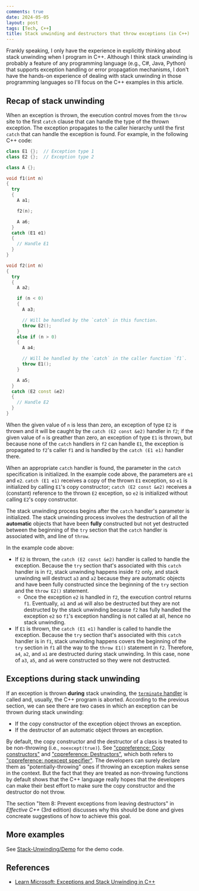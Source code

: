 ```yaml
---
comments: true
date: 2024-05-05
layout: post
tags: [Tech, C++]
title: Stack unwinding and destructors that throw exceptions (in C++)
---
```


Frankly speaking, I only have the experience in explicitly thinking about stack unwinding when I program in C++. Although I think stack unwinding is probably a feature of any programming language (e.g., C#, Java, Python) that supports exception handling or error propagation mechanisms, I don't have the hands-on experience of dealing with stack unwinding in those programming languages so I'll focus on the C++ examples in this article.

## Recap of stack unwinding

When an exception is thrown, the execution control moves from the `throw` site to the first `catch` clause that can handle the type of the thrown exception. The exception propagates to the caller hierarchy until the first `catch` that can handle the exception is found. For example, in the following C++ code:

```c++
class E1 {};  // Exception type 1
class E2 {};  // Exception type 2

class A {};

void f1(int n)
{
  try
  {
    A a1;

    f2(n);

    A a6;
  }
  catch (E1 e1)
  {
    // Handle E1
  }
}

void f2(int n)
{
  try
  {
    A a2;

    if (n < 0)
    {
      A a3;

      // Will be handled by the `catch` in this function.
      throw E2();
    }
    else if (n > 0)
    {
      A a4;

      // Will be handled by the `catch` in the caller function `f1`.
      throw E1();
    }

    A a5;
  }
  catch (E2 const &e2)
  {
    // Handle E2
  }
}
```

When the given value of `n` is less than zero, an exception of type `E2` is thrown and it will be caught by the `catch (E2 const &e2)` handler in `f2`; if the given value of `n` is greather than zero, an exception of type `E1` is thrown, but because none of the `catch` handlers in `f2` can handle `E1`, the exception is propagated to `f2`'s caller `f1` and is handled by the `catch (E1 e1)` handler there.

When an appropriate `catch` handler is found, the parameter in the `catch` specification is initialized. In the example code above, the parameters are `e1` and `e2`. `catch (E1 e1)` receives a copy of the thrown `E1` exception, so `e1` is initialized by calling `E1`'s copy constructor; `catch (E2 const &e2)` receives a (constant) reference to the thrown `E2` exception, so `e2` is initialized without calling `E2`'s copy constructor.

The stack unwinding process begins after the `catch` handler's parameter is initialized. The stack unwinding process involves the destruction of all the **automatic** objects that have been **fully** constructed but not yet destructed between the beginning of the `try` section that the `catch` handler is associated with, and line of `throw`.

In the example code above:
- If `E2` is thrown, the `catch (E2 const &e2)` handler is called to handle the exception. Because the `try` section that's associated with this `catch` handler is in `f2`, stack unwinding happens inside `f2` only, and stack unwinding will destruct `a3` and `a2` because they are automatic objects and have been fully constructed since the beginning of the `try` section and the `throw E2()` statement.
  - Once the exception `e2` is handled in `f2`, the execution control returns `f1`. Eventually, `a1` and `a6` will also be destructed but they are not destructed by the stack unwinding because `f2` has fully handled the exception `e2` so `f1`'s exception handling is not called at all, hence no stack unwinding.
- If `E1` is thrown, the `catch (E1 e1)` handler is called to handle the exception. Because the `try` section that's associated with this `catch` handler is in `f1`, stack unwinding happens covers the beginning of the `try` section in `f1` all the way to the `throw E1()` statement in `f2`. Therefore, `a4`, `a2`, and `a1` are destructed during stack unwinding. In this case, none of `a3`, `a5`, and `a6` were constructed so they were not destructed.

## Exceptions during stack unwinding

If an exception is thrown **during** stack unwinding, the [`terminate` handler](https://en.cppreference.com/w/cpp/error/terminate_handler) is called and, usually, the C++ program is aborted. According to the previous section, we can see there are two cases in which an exception can be thrown during stack unwinding:
- If the copy constructor of the exception object throws an exception.
- If the destructor of an automatic object throws an exception.

By default, the copy constructor and the destructor of a class is treated to be non-throwing (i.e., `noexcept(true)`). See ["cppreference: Copy constructors"](https://en.cppreference.com/w/cpp/language/copy_constructor) and ["cppreference: Destructors"](https://en.cppreference.com/w/cpp/language/destructor), which both refers to ["cppreference: noexcept specifier"](https://en.cppreference.com/w/cpp/language/noexcept_spec). The developers can surely declare them as "potentially-throwing" ones if throwing an exception makes sense in the context. But the fact that they are treated as non-throwing functions by default shows that the C++ language really hopes that the developers can make their best effort to make sure the copy constructor and the destructor do not throw.

The section "Item 8: Prevent exceptions from leaving destructors" in _Effective C++_ (3rd edition) discusses why this should be done and gives concreate suggestions of how to achieve this goal.

## More examples

See [Stack-Unwinding/Demo](https://github.com/yaobinwen/designing-and-implementing/tree/main/Stack-Unwinding/Demo) for the demo code.

## References

- [Learn Microsoft: Exceptions and Stack Unwinding in C++](https://learn.microsoft.com/en-us/cpp/cpp/exceptions-and-stack-unwinding-in-cpp?view=msvc-170)
